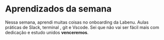 # Aprendizados da semana
Nessa semana, aprendi muitas coisas no onboarding da Labenu. 
Aulas práticas de Slack, terminal , git e Vscode. Sei que não vai ser fácil mais com dedicação e estudo unidos **venceremos**.